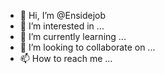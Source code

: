 - 👋 Hi, I’m @Ensidejob
- 👀 I’m interested in ...
- 🌱 I’m currently learning ...
- 💞️ I’m looking to collaborate on ...
- 📫 How to reach me ...

<!---
Ensidejob/Ensidejob is a ✨ special ✨ repository because its `README.md` (this file) appears on your GitHub profile.
You can click the Preview link to take a look at your changes.
--->
